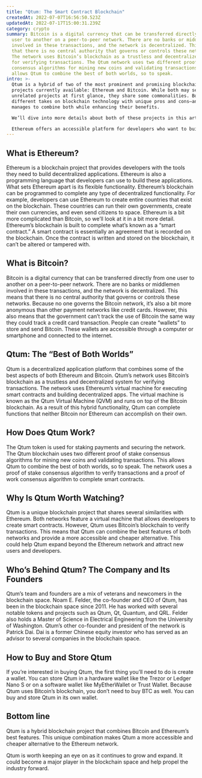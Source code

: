 ```yaml
---
title: "Qtum: The Smart Contract Blockchain"
createdAt: 2022-07-07T16:56:50.523Z
updatedAt: 2022-07-17T15:00:31.239Z
category: crypto
summary: Bitcoin is a digital currency that can be transferred directly from one
  user to another on a peer-to-peer network. There are no banks or middlemen
  involved in these transactions, and the network is decentralized. This means
  that there is no central authority that governs or controls these networks.
  The network uses Bitcoin’s blockchain as a trustless and decentralized system
  for verifying transactions. The Qtum network uses two different proof of stake
  consensus algorithms for mining new coins and validating transactions. This
  allows Qtum to combine the best of both worlds, so to speak.
intro: >-
  Qtum is a hybrid of two of the most prominent and promising blockchain
  projects currently available: Ethereum and Bitcoin. While both may seem like
  unrelated projects at first glance, they share some commonalities. Both offer
  different takes on blockchain technology with unique pros and cons—and Qtum
  manages to combine both while enhancing their benefits.

  We’ll dive into more details about both of these projects in this article, but let’s start with a brief overview: 

  Ethereum offers an accessible platform for developers who want to build smart contracts or other applications that run on top of a blockchain network. On the other hand, Bitcoin serves as a digital currency that can be sent through the internet directly from one user to another with no third party or intermediary.
---
```


## What is Ethereum?​

Ethereum is a blockchain project that provides developers with the tools they need to build decentralized applications. Ethereum is also a programming language that developers can use to build these applications.
What sets Ethereum apart is its flexible functionality. Ethereum’s blockchain can be programmed to complete any type of decentralized functionality. For example, developers can use Ethereum to create entire countries that exist on the blockchain. These countries can run their own governments, create their own currencies, and even send citizens to space.
Ethereum is a bit more complicated than Bitcoin, so we’ll look at it in a bit more detail. Ethereum’s blockchain is built to complete what’s known as a “smart contract.” A smart contract is essentially an agreement that is recorded on the blockchain. Once the contract is written and stored on the blockchain, it can’t be altered or tampered with.

## What is Bitcoin?​

Bitcoin is a digital currency that can be transferred directly from one user to another on a peer-to-peer network. There are no banks or middlemen involved in these transactions, and the network is decentralized. This means that there is no central authority that governs or controls these networks.
Because no one governs the Bitcoin network, it’s also a bit more anonymous than other payment networks like credit cards. However, this also means that the government can’t track the use of Bitcoin the same way they could track a credit card transaction.
People can create “wallets” to store and send Bitcoin. These wallets are accessible through a computer or smartphone and connected to the internet.

## Qtum: The “Best of Both Worlds”​

Qtum is a decentralized application platform that combines some of the best aspects of both Ethereum and Bitcoin. Qtum’s network uses Bitcoin’s blockchain as a trustless and decentralized system for verifying transactions.
The network uses Ethereum’s virtual machine for executing smart contracts and building decentralized apps. The virtual machine is known as the Qtum Virtual Machine (QVM) and runs on top of the Bitcoin blockchain.
As a result of this hybrid functionality, Qtum can complete functions that neither Bitcoin nor Ethereum can accomplish on their own.

## How Does Qtum Work?​

The Qtum token is used for staking payments and securing the network. The Qtum blockchain uses two different proof of stake consensus algorithms for mining new coins and validating transactions.
This allows Qtum to combine the best of both worlds, so to speak. The network uses a proof of stake consensus algorithm to verify transactions and a proof of work consensus algorithm to complete smart contracts.

## Why Is Qtum Worth Watching?​

Qtum is a unique blockchain project that shares several similarities with Ethereum. Both networks feature a virtual machine that allows developers to create smart contracts.
However, Qtum uses Bitcoin’s blockchain to verify transactions. This means that Qtum can combine the best features of both networks and provide a more accessible and cheaper alternative.
This could help Qtum expand beyond the Ethereum network and attract new users and developers.

## Who’s Behind Qtum? The Company and Its Founders​

Qtum’s team and founders are a mix of veterans and newcomers in the blockchain space. Noam E. Felder, the co-founder and CEO of Qtum, has been in the blockchain space since 2011. He has worked with several notable tokens and projects such as Qtum, Qt, Quantum, and QRL.
Felder also holds a Master of Science in Electrical Engineering from the University of Washington.
Qtum’s other co-founder and president of the network is Patrick Dai. Dai is a former Chinese equity investor who has served as an advisor to several companies in the blockchain space.

## How to Buy and Store Qtum​

If you’re interested in buying Qtum, the first thing you’ll need to do is create a wallet. You can store Qtum in a hardware wallet like the Trezor or Ledger Nano S or on a software wallet like MyEtherWallet or Trust Wallet.
Because Qtum uses Bitcoin’s blockchain, you don’t need to buy BTC as well. You can buy and store Qtum in its own wallet.

## Bottom line

Qtum is a hybrid blockchain project that combines Bitcoin and Ethereum’s best features. This unique combination makes Qtum a more accessible and cheaper alternative to the Ethereum network.

Qtum is worth keeping an eye on as it continues to grow and expand. It could become a major player in the blockchain space and help propel the industry forward.
